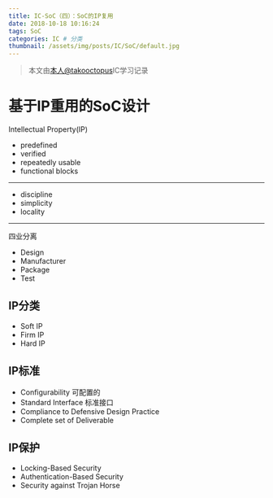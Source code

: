 ```yaml
---
title: IC-SoC（四）：SoC的IP复用
date: 2018-10-18 10:16:24
tags: SoC
categories: IC # 分类
thumbnail: /assets/img/posts/IC/SoC/default.jpg
---
```


>本文由[本人@takooctopus](https://takooctopus.github.io "たこ焼きのGITHUB")IC学习记录

# 基于IP重用的SoC设计

Intellectual Property(IP)

- predefined
- verified
- repeatedly usable
- functional blocks

***
- discipline
- simplicity
- locality

***
四业分离

- Design
- Manufacturer
- Package
- Test

## IP分类

- Soft IP
- Firm IP
- Hard IP 

## IP标准

- Configurability 可配置的
- Standard Interface 标准接口
- Compliance to Defensive Design Practice
- Complete set of Deliverable

## IP保护

- Locking-Based Security
- Authentication-Based Security
- Security against Trojan Horse